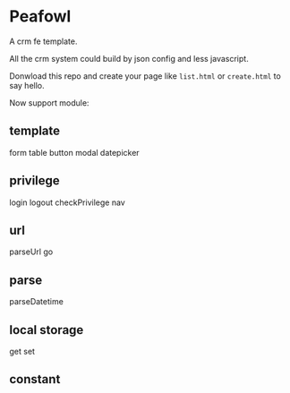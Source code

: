 # Peafowl

A crm fe template.

All the crm system could build by json config and less javascript.

Donwload this repo and create your page like ```list.html``` or ```create.html``` to say hello.

Now support module:

## template
form
table
button
modal
datepicker

## privilege
login
logout
checkPrivilege
nav

## url
parseUrl
go

## parse
parseDatetime

## local storage
get
set

## constant
